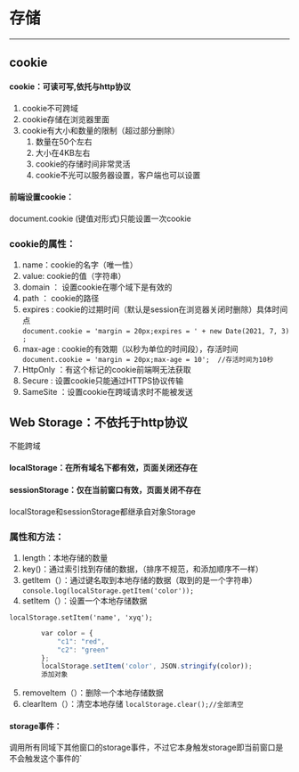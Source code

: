 # 存储
----------
## cookie
#### cookie：可读可写,依托与http协议
1. cookie不可跨域
2. cookie存储在浏览器里面
3. cookie有大小和数量的限制（超过部分删除）
    1. 数量在50个左右
    2. 大小在4KB左右
    4. cookie的存储时间非常灵活
    5. cookie不光可以服务器设置，客户端也可以设置


#### 前端设置cookie：
document.cookie (键值对形式)只能设置一次cookie

### cookie的属性：
1. name：cookie的名字（唯一性）
2. value: cookie的值（字符串）
3. domain ： 设置cookie在哪个域下是有效的
4. path ： cookie的路径
5. expires : cookie的过期时间（默认是session在浏览器关闭时删除）具体时间点
`document.cookie = 'margin = 20px;expires = ' + new Date(2021, 7, 3);`
6. max-age : cookie的有效期（以秒为单位的时间段），存活时间
`document.cookie = 'margin = 20px;max-age = 10';  //存活时间为10秒`
7. HttpOnly ：有这个标记的cookie前端啊无法获取
8. Secure : 设置cookie只能通过HTTPS协议传输
9. SameSite ：设置cookie在跨域请求时不能被发送


## Web Storage：不依托于http协议 
不能跨域 
#### localStorage：在所有域名下都有效，页面关闭还存在 
#### sessionStorage：仅在当前窗口有效，页面关闭不存在
localStorage和sessionStorage都继承自对象Storage
### 属性和方法：
1. length：本地存储的数量
2. key()：通过索引找到存储的数据，（排序不规范，和添加顺序不一样）
3. getItem（）：通过键名取到本地存储的数据（取到的是一个字符串）
`console.log(localStorage.getItem('color'));`
4. setItem（）：设置一个本地存储数据

`localStorage.setItem('name', 'xyq');`
```javascript
        var color = {
            "c1": "red",
            "c2": "green"
        };
        localStorage.setItem('color', JSON.stringify(color));
        添加对象
```
5. removeItem（）：删除一个本地存储数据
6. clearItem（）：清空本地存储
`localStorage.clear();//全部清空`

#### storage事件：
调用所有同域下其他窗口的storage事件，不过它本身触发storage即当前窗口是不会触发这个事件的`